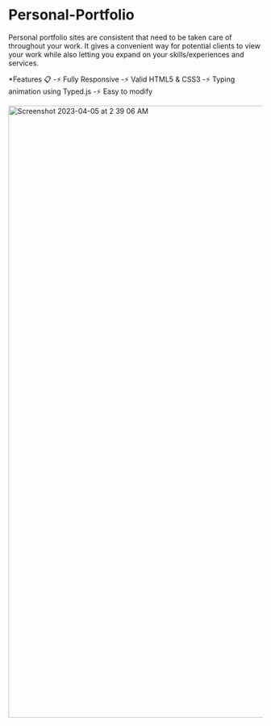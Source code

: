 # Personal-Portfolio

Personal portfolio sites are consistent that need to be taken care of throughout your work. It gives a convenient way for potential clients to view your work while also letting you expand on your skills/experiences and services. 

*Features 📋
-⚡️ Fully Responsive
-⚡️ Valid HTML5 & CSS3
-⚡️ Typing animation using Typed.js
-⚡️ Easy to modify

<img width="1211" alt="Screenshot 2023-04-05 at 2 39 06 AM" src="https://user-images.githubusercontent.com/123967726/229923085-8c60bf46-eb9f-4a3a-a712-d5c646d26bfc.png">
